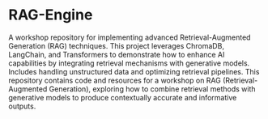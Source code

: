# RAG-Engine
A workshop repository for implementing advanced Retrieval-Augmented Generation (RAG) techniques. This project leverages ChromaDB, LangChain, and Transformers to demonstrate how to enhance AI capabilities by integrating retrieval mechanisms with generative models. Includes handling unstructured data and optimizing retrieval pipelines.
    This repository contains code and resources for a workshop on RAG (Retrieval-Augmented Generation), exploring how to combine retrieval methods with generative models to produce contextually accurate and informative outputs.
